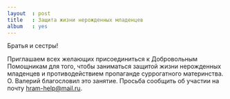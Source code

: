 ```yaml
---
layout  : post
title   : Защита жизни нерожденных младенцев
album   : yes
---
```


Братья и сестры!

Приглашаем всех желающих присоединиться к Добровольным Помощникам для того, чтобы заниматься защитой жизни нерожденных младенцев и противодействием пропаганде суррогатного материнства. О. Валерий благословил это занятие. Просьба сообщить об участии на почту hram-help@mail.ru.
